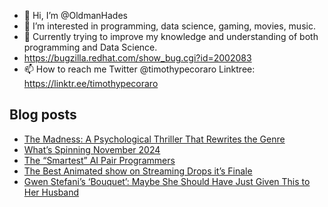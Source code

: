 - 👋 Hi, I’m @OldmanHades
- 👀 I’m interested in programming, data science, gaming, movies, music.
- 🌱 Currently trying to improve my knowledge and understanding of both programming and Data Science.
- https://bugzilla.redhat.com/show_bug.cgi?id=2002083
- 📫 How to reach me Twitter @timothypecoraro
Linktree: https://linktr.ee/timothypecoraro

## Blog posts
<!-- BLOG-POST-LIST:START -->
- [The Madness: A Psychological Thriller That Rewrites the Genre](https://medium.com/@timothypecoraro/the-madness-a-psychological-thriller-that-rewrites-the-genre-c4165c408654?source=rss-5097f5c9b801------2)
- [What’s Spinning November 2024](https://medium.com/@timothypecoraro/whats-spinning-november-2024-b2c6f625d9e2?source=rss-5097f5c9b801------2)
- [The “Smartest” AI Pair Programmers](https://medium.com/@timothypecoraro/the-smartest-ai-paired-programmers-7b055ca2b2b4?source=rss-5097f5c9b801------2)
- [The Best Animated show on Streaming Drops it’s Finale](https://medium.com/@timothypecoraro/the-best-animated-show-on-streaming-drops-its-finale-cec25c88ef6f?source=rss-5097f5c9b801------2)
- [Gwen Stefani’s ‘Bouquet’: Maybe She Should Have Just Given This to Her Husband](https://rocknheavy.net/gwen-stefanis-bouquet-maybe-she-should-have-just-given-this-to-her-husband-958fe4b29a31?source=rss-5097f5c9b801------2)
<!-- BLOG-POST-LIST:END -->

